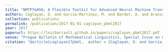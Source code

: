 ```yaml
---
title: "NMTPY&#58; A Flexible Toolkit for Advanced Neural Machine Translation Systems"
authors: Caglayan, O. and García-Martínez, M. and Bardet, A. and Aransa, W. and Bougares, F. and Barrault, L.
collection: publications
permalink: /publication/2017-01-01-caglayan_pbml2017
year: 2017
paperurl: https://loicbarrault.github.io/papers/caglayan_pbml2017.pdf
venue: "Prague Bulletin of Mathematical Linguistics, Special Issue on Open Source Tools for Machine Translation"
citation: "@article{caglayan17pbml,  author = {Caglayan, O. and García-Martínez, M. and Bardet, A. and Aransa, W. and Bougares, F. and Barrault, L.},  category = {ACL},  journal = {Prague Bulletin of Mathematical Linguistics, Special Issue on Open Source Tools for Machine Translation},  number = {109},  project = {M2CR},  title = {NMTPY&#58; A Flexible Toolkit for Advanced Neural Machine Translation Systems},  url = {https://loicbarrault.github.io/papers/caglayan_pbml2017.pdf},  year = {2017} }  "
---
```

